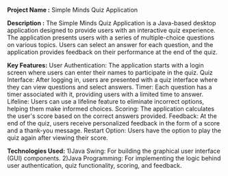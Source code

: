 **Project Name :** Simple Minds Quiz Application

**Description :**
The Simple Minds Quiz Application is a Java-based desktop application designed to provide users with an interactive quiz experience. The application presents users with a series of multiple-choice questions on various topics. Users can select an answer for each question, and the application provides feedback on their performance at the end of the quiz.

**Key Features:**
User Authentication: The application starts with a login screen where users can enter their names to participate in the quiz.
Quiz Interface: After logging in, users are presented with a quiz interface where they can view questions and select answers.
Timer: Each question has a timer associated with it, providing users with a limited time to answer.
Lifeline: Users can use a lifeline feature to eliminate incorrect options, helping them make informed choices.
Scoring: The application calculates the user's score based on the correct answers provided.
Feedback: At the end of the quiz, users receive personalized feedback in the form of a score and a thank-you message.
Restart Option: Users have the option to play the quiz again after viewing their score.

**Technologies Used:**
1)Java Swing: For building the graphical user interface (GUI) components.
2)Java Programming: For implementing the logic behind user authentication, quiz functionality, scoring, and feedback.

